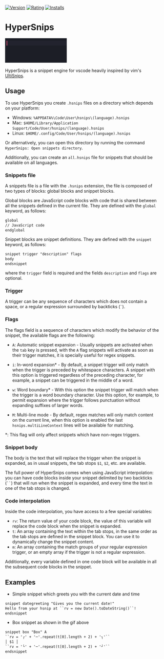 [![Version](https://vsmarketplacebadge.apphb.com/version-short/draivin.hsnips.svg)](https://marketplace.visualstudio.com/items?itemName=draivin.hsnips)
[![Rating](https://vsmarketplacebadge.apphb.com/rating-short/draivin.hsnips.svg)](https://marketplace.visualstudio.com/items?itemName=draivin.hsnips)
[![Installs](https://vsmarketplacebadge.apphb.com/installs/draivin.hsnips.svg)](https://marketplace.visualstudio.com/items?itemName=draivin.hsnips)

# HyperSnips

![](./images/welcome.gif)

HyperSnips is a snippet engine for vscode heavily inspired by vim's
[UltiSnips](https://github.com/SirVer/ultisnips).

## Usage

To use HyperSnips you create `.hsnips` files on a directory which depends on your platform:

- Windows: `%APPDATA%\Code\User\hsnips\(language).hsnips`
- Mac: `$HOME/Library/Application Support/Code/User/hsnips/(language).hsnips`
- Linux: `$HOME/.config/Code/User/hsnips/(language).hsnips`

Or alternatively, you can open this directory by running the command `HyperSnips: Open snippets directory`.

Additionally, you can create an `all.hsnips` file for snippets that should be available on all languages.

### Snippets file

A snippets file is a file with the `.hsnips` extension, the file is composed of two types of blocks:
global blocks and snippet blocks.

Global blocks are JavaScript code blocks with code that is shared between all the snippets defined
in the current file. They are defined with the `global` keyword, as follows:

```hsnips
global
// JavaScript code
endglobal
```

Snippet blocks are snippet definitions. They are defined with the `snippet` keyword, as follows:

```hsnips
snippet trigger "description" flags
body
endsnippet
```

where the `trigger` field is required and the fields `description` and `flags` are optional.

### Trigger

A trigger can be any sequence of characters which does not contain a space, or a regular expression
surrounded by backticks (`` ` ``).

### Flags

The flags field is a sequence of characters which modify the behavior of the snippet, the available
flags are the following:

- `A`: Automatic snippet expansion - Usually snippets are activated when the `tab` key is pressed,
  with the `A` flag snippets will activate as soon as their trigger matches, it is specially useful
  for regex snippets.

- `i`: In-word expansion\* - By default, a snippet trigger will only match when the trigger is
  preceded by whitespace characters. A snippet with this option is triggered regardless of the
  preceding character, for example, a snippet can be triggered in the middle of a word.

- `w`: Word boundary\* - With this option the snippet trigger will match when the trigger is a word
  boundary character. Use this option, for example, to permit expansion where the trigger follows
  punctuation without expanding suffixes of larger words.

- `M`: Multi-line mode - By default, regex matches will only match content on the current line, when
  this option is enabled the last `hsnips.multiLineContext` lines will be available for matching.

\*: This flag will only affect snippets which have non-regex triggers.

### Snippet body

The body is the text that will replace the trigger when the snippet is expanded, as in usual
snippets, the tab stops `$1`, `$2`, etc. are available.

The full power of HyperSnips comes when using JavaScript interpolation: you can have code blocks
inside your snippet delimited by two backticks (` `` `) that will run when the snippet is expanded,
and every time the text in one of the tab stops is changed.

### Code interpolation

Inside the code interpolation, you have access to a few special variables:

- `rv`: The return value of your code block, the value of this variable will replace the code block
  when the snippet is expanded.
- `t`: An array containing the text within the tab stops, in the same order as the tab stops are
  defined in the snippet block. You can use it to dynamically change the snippet content.
- `m`: An array containing the match groups of your regular expression trigger, or an empty array if
  the trigger is not a regular expression.

Additionally, every variable defined in one code block will be available in all the subsequent code
blocks in the snippet.

## Examples

- Simple snippet which greets you with the current date and time

```hsnips
snippet dategreeting "Gives you the current date!"
Hello from your hsnip at ``rv = new Date().toDateString()``!
endsnippet
```

- Box snippet as shown in the gif above

```hsnips
snippet box "Box" A
``rv = '┌' + '─'.repeat(t[0].length + 2) + '┐'``
│ $1 │
``rv = '└' + '─'.repeat(t[0].length + 2) + '┘'``
endsnippet
```
